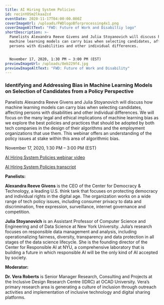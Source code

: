 ```yaml
---
title: AI Hiring System Policies
id: recinYOSm2lkaaZcd
eventDate: 2020-11-17T04:00:00.000Z
coverImageUrl: /uploads/FWDlogoBforprocessing4x1.png
coverImageAltText: "FWD: Future of Work and Disabiltiy logo"
shortDescription: >-
  Panelists Alexandra Reeve Givens and Julia Stoyanovich will discuss how
  machine learning models can carry bias when selecting candidates, affecting
  persons with disabilities and other individual differences.


  November 17, 2020, 1:30 PM – 3:00 PM (EST)
previewImageUrl: /uploads/8eb229f4.jpg
previewImageAltText: "FWD: Future of Work and Disability"
---
```

### **Identifying and Addressing Bias in Machine Learning Models on Selection of Candidates from a Policy Perspective**

Panelists Alexandra Reeve Givens and Julia Stoyanovich will discuss how machine learning models can carry bias when selecting candidates, affecting persons with disabilities and other individual differences. We will focus on the many legal and ethical implications of machine learning bias as we explore the best policies and practices that should be adopted by both tech companies in the design of their algorithms and the employment organizations that use them. This webinar offers an understanding of the policy issues at stake within this area of algorithmic bias.

November 17, 2020, 1:30 PM – 3:00 PM (EST)

[AI Hiring System Policies webinar video](https://youtu.be/Tq230FBgoiU)

[AI Hiring System Policies transcript](/uploads/Future-of-Work_AI-Hiring-System-Policies_Nov-17_Transcript.docx)

**Panelists:**

**Alexandra Reeve Givens** is the CEO of the Center for Democracy & Technology, a leading U.S. think tank that focuses on protecting democracy and individual rights in the digital age. The organization works on a wide range of tech policy issues, including consumer privacy to data and discrimination, free expression, surveillance, internet governance and competition.

**Julia Stoyanovich** is an Assistant Professor of Computer Science and Engineering and of Data Science at New York University. Julia’s research focuses on responsible data management and analysis, including operationalizing fairness, diversity, transparency and data protection in all stages of the data science lifecycle. She is the founding director of the Center for Responsible AI at NYU, a comprehensive laboratory that is building a future in which responsible AI will be the only kind of AI accepted by society.

**Moderator:**

**Dr. Vera Roberts** is Senior Manager Research, Consulting and Projects at the Inclusive Design Research Centre (IDRC) at OCAD University. Vera’s primary research area is generating a culture of inclusion through outreach activities and implementation of inclusive technology and digital sharing platforms.